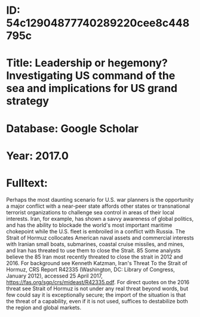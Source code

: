 # ID: 54c12904877740289220cee8c448795c
# Title: Leadership or hegemony? Investigating US command of the sea and implications for US grand strategy
# Database: Google Scholar
# Year: 2017.0
# Fulltext:
Perhaps the most daunting scenario for U.S. war planners is the opportunity a major conflict with a near-peer state affords other states or transnational terrorist organizations to challenge sea control in areas of their local interests.
Iran, for example, has shown a savvy awareness of global politics, and has the ability to blockade the world's most important maritime chokepoint while the U.S. fleet is embroiled in a conflict with Russia.
The Strait of Hormuz collocates American naval assets and commercial interests with Iranian small boats, submarines, coastal cruise missiles, and mines, and Iran has threated to use them to close the Strait.
85 Some analysts believe the 85 Iran most recently threated to close the strait in 2012 and 2016.
For background see Kenneth Katzman, Iran's Threat To the Strait of Hormuz, CRS Report R42335 (Washington, DC: Library of Congress, January 2012), accessed 25 April 2017, https://fas.org/sgp/crs/mideast/R42335.pdf.
For direct quotes on the 2016 threat see Strait of Hormuz is not under any real threat beyond words, but few could say it is exceptionally secure; the import of the situation is that the threat of a capability, even if it is not used, suffices to destabilize both the region and global markets.